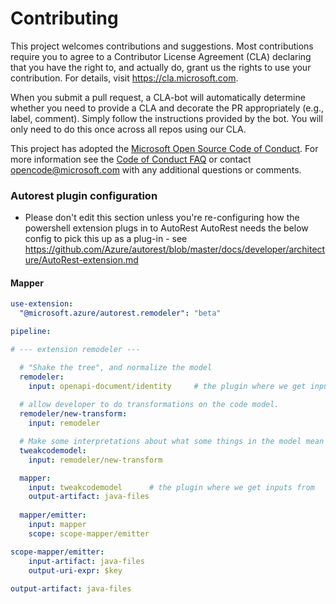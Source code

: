 
# Contributing

This project welcomes contributions and suggestions.  Most contributions require you to agree to a
Contributor License Agreement (CLA) declaring that you have the right to, and actually do, grant us
the rights to use your contribution. For details, visit https://cla.microsoft.com.

When you submit a pull request, a CLA-bot will automatically determine whether you need to provide
a CLA and decorate the PR appropriately (e.g., label, comment). Simply follow the instructions
provided by the bot. You will only need to do this once across all repos using our CLA.

This project has adopted the [Microsoft Open Source Code of Conduct](https://opensource.microsoft.com/codeofconduct/).
For more information see the [Code of Conduct FAQ](https://opensource.microsoft.com/codeofconduct/faq/) or
contact [opencode@microsoft.com](mailto:opencode@microsoft.com) with any additional questions or comments.


### Autorest plugin configuration
- Please don't edit this section unless you're re-configuring how the powershell extension plugs in to AutoRest
AutoRest needs the below config to pick this up as a plug-in - see https://github.com/Azure/autorest/blob/master/docs/developer/architecture/AutoRest-extension.md


#### Mapper

``` yaml
use-extension:
  "@microsoft.azure/autorest.remodeler": "beta"

pipeline:

# --- extension remodeler ---

  # "Shake the tree", and normalize the model
  remodeler:
    input: openapi-document/identity     # the plugin where we get inputs from
  
  # allow developer to do transformations on the code model. 
  remodeler/new-transform: 
    input: remodeler 

  # Make some interpretations about what some things in the model mean
  tweakcodemodel:
    input: remodeler/new-transform

  mapper:
    input: tweakcodemodel      # the plugin where we get inputs from
    output-artifact: java-files
    
  mapper/emitter:
    input: mapper
    scope: scope-mapper/emitter

scope-mapper/emitter:
    input-artifact: java-files
    output-uri-expr: $key
  
output-artifact: java-files
```
